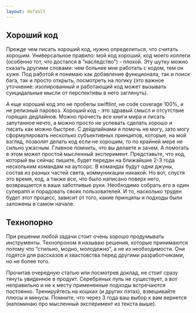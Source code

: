 ```yaml
---
layout: default
---
```


<h2>Хороший код</h2>
  <p>Прежде чем писать хороший код, нужно определиться, что считать хорошим. 
  Универсальное правило: мой код хороший, код моего коллеги (особенно тот, что достался в “наследство”) - плохой. 
  Эту шутку можно сказать другими словами: чем больнее мне работать с кодом, тем он хуже. 
  Под работой я понимаю как добавление функционала, так и поиск бага, так и просто открыть, 
  посмотреть на логику (это важное уточнение: изолированный и работающий код может вызывать 
  суицидальные мысли от перспективы в него заглянуть). </p>
  
  <p>А еще хороший код это не пробелы swiftlint, не code coverage 100%, и не релизный паровоз. 
  Хороший код - это здравый смысл и отсутствие горящих дедлайнов. 
  Можно прочесть все книги мира и писать запутанное нечто, а можно просто не успевать сделать 
  хорошо и писать как можно быстрее. С дейдлайнами я помочь не могу, зато могу сформулировать несколько 
  субъективных принципов, которые, на мой взгляд, позволят делать код если не хорошим, то по крайней мере 
  не сильно ужасным. Главное помнить, что вы делаете и зачем. А помогать в этом может простой мысленный эксперимент. 
  Представьте, что код, который вы сейчас пишите, будет передан на ближайшие 2-3 года нескольким командам на аутсорс. 
  В командах будут одни джуны, состав из разных частей света, коммуникации никакой. 
  Но вот, спустя это время, код, а также все, что было написано поверх него, возвращается в ваши заботливые руки. 
  Необходимо собрать его в один суперапп и порадовать своих пользователей. И то, насколько труден будет этот процесс, 
  зависит от того, какие принципы и подходы были заложены в самом начале.</p>

<h2>Технопорно</h2>
  <p>При решении любой задачи стоит очень хорошо продумывать инструменты. Технопроном я называю решения, которые 
  принимаются потому что “стильно, модно, молодежно”, а не из необходимости. Они годятся для рассказов и хвастовства 
  перед другими разработчиками, но не более того. </p>
  
  <p>Прочитав очередную статью или посмотрев доклад, не стоит сразу тянуть увиденное в продукт. 
  Серебряных пуль не существует, а вот неправильно и не к месту примененные подходы встречаются постоянно. 
  Тренируйтесь на кошках (и других пэтах), взвешивайте плюсы и минусы. 
  Помните, что через 3 года ваш выбор к вам вернется (напоминаю про мысленный эксперимент из текста выше).</p>

